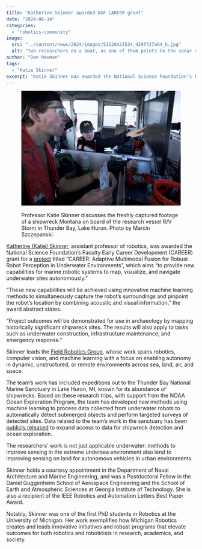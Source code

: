 ```yaml
---
title: "Katherine Skinner awarded NSF CAREER grant"
date: "2024-06-14"
categories: 
  - "robotics-community"
image: 
  src: "../content/news/2024/images/52120423534_429f727a64_k.jpg"
  alt: "Two researchers on a boat, as one of them points to the sonar data they are collecting on a screen."
author: "Dan Newman"
tags:
  - "Katie Skinner"
excerpt: "Katie Skinner was awarded the National Science Foundation’s Faculty Early Career Development (CAREER) grant for a project “to provide new capabilities for marine robotic systems to map, visualize, and navigate underwater sites autonomously."
---
```


<figure>

![Two researchers on a boat, as one of them points to the sonar data they are collecting on a screen.](images/52120423534_429f727a64_k-1024x734.jpg)

<figcaption>

Professor Katie Skinner discusses the freshly captured footage of a shipwreck Montana on board of the research vessel R/V Storm in Thunder Bay, Lake Huron. Photo by Marcin Szczepanski.

</figcaption>

</figure>

[Katherine (Katie) Skinner](https://robotics.umich.edu/profile/katherine-skinner/ "Katie Skinner"), assistant professor of robotics, was awarded the National Science Foundation’s Faculty Early Career Development (CAREER) grant for a [project](https://www.nsf.gov/awardsearch/showAward?AWD_ID=2337774&HistoricalAwards=false) titled “CAREER: Adaptive Multimodal Fusion for Robust Robot Perception in Underwater Environments”, which aims “to provide new capabilities for marine robotic systems to map, visualize, and navigate underwater sites autonomously.”

“These new capabilities will be achieved using innovative machine learning methods to simultaneously capture the robot’s surroundings and pinpoint the robot’s location by combining acoustic and visual information,” the award abstract states. 

“Project outcomes will be demonstrated for use in archaeology by mapping historically significant shipwreck sites. The results will also apply to tasks such as underwater construction, infrastructure maintenance, and emergency response.”

<!--more-->

Skinner leads the [Field Robotics Group](https://fieldrobotics.engin.umich.edu), whose work spans robotics, computer vision, and machine learning with a focus on enabling autonomy in dynamic, unstructured, or remote environments across sea, land, air, and space. 

The team’s work has included expeditions out to the Thunder Bay National Marine Sanctuary in Lake Huron, MI, known for its abundance of shipwrecks. Based on these research trips, with support from the NOAA Ocean Exploration Program, the team has developed new methods using machine learning to process data collected from underwater robots to automatically detect submerged objects and perform targeted surveys of detected sites. Data related to the team’s work in the sanctuary has been [publicly released](https://umfieldrobotics.github.io/ai4shipwrecks/) to expand access to data for shipwreck detection and ocean exploration.

The researchers’ work is not just applicable underwater: methods to improve sensing in the extreme undersea environment also lend to improving sensing on land for autonomous vehicles in urban environments. 

Skinner holds a courtesy appointment in the Department of Naval Architecture and Marine Engineering, and was a Postdoctoral Fellow in the Daniel Guggenheim School of Aerospace Engineering and the School of Earth and Atmospheric Sciences at Georgia Institute of Technology. She is also a recipient of the IEEE Robotics and Automation Letters Best Paper Award.

Notably, Skinner was one of the first PhD students in Robotics at the University of Michigan. Her work exemplifies how Michigan Robotics creates and leads innovative initiatives and robust programs that elevate outcomes for both robotics and roboticists in research, academics, and society.
